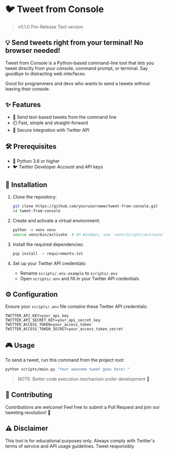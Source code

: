 # 🐦 Tweet from Console
> v0.1.0 Pre-Release Text version

## 💡 Send tweets right from your terminal! No browser needed!



Tweet from Console is a Python-based command-line tool that lets you tweet directly from your console, command prompt, or terminal. Say goodbye to distracting web interfaces. 

Good for programmers and devs who wants to send a tweets without leaving their console. 


## ✨ Features

- 📝 Send text-based tweets from the command line
- ⏲️  Fast, simple and straight-forward
- 🔑 Secure integration with Twitter API


## 🛠️ Prerequisites

- 🐍 Python 3.6 or higher
- 🐦 Twitter Developer Account and API keys

## 🚀 Installation

1. Clone the repository:
   ```bash
   git clone https://github.com/yourusername/tweet-from-console.git
   cd tweet-from-console
   ```

2. Create and activate a virtual environment:
   ```bash
   python -m venv venv
   source venv/bin/activate  # On Windows, use `venv\Scripts\activate`
   ```

3. Install the required dependencies:
   ```bash
   pip install -r requirements.txt
   ```

4. Set up your Twitter API credentials:
   - Rename `scripts/.env.example` to `scripts/.env`
   - Open `scripts/.env` and fill in your Twitter API credentials

## ⚙️ Configuration

Ensure your `scripts/.env` file contains these Twitter API credentials:

```
TWITTER_API_KEY=your_api_key
TWITTER_API_SECRET_KEY=your_api_secret_key
TWITTER_ACCESS_TOKEN=your_access_token
TWITTER_ACCESS_TOKEN_SECRET=your_access_token_secret
```

## 🎮 Usage

To send a tweet, run this command from the project root:

```bash
python scripts/main.py "Your awesome tweet goes here! "
```

>NOTE: Better code execution mechanism under development 🚩

## 🤝 Contributing

Contributions are welcome! Feel free to submit a Pull Request and join our tweeting revolution! 🌟

## ⚠️ Disclaimer

This tool is for educational purposes only. Always comply with Twitter's terms of service and API usage guidelines. Tweet responsibly
